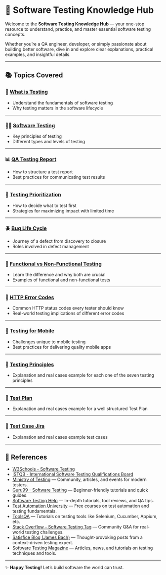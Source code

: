 # 🧪 Software Testing Knowledge Hub

Welcome to the **Software Testing Knowledge Hub** — your one-stop resource to understand, practice, and master essential software testing concepts.

Whether you’re a QA engineer, developer, or simply passionate about building better software, dive in and explore clear explanations, practical examples, and insightful details.

---

## 📚 Topics Covered

### 🚀 [What is Testing](what_is_testing.md)

- Understand the fundamentals of software testing
- Why testing matters in the software lifecycle

---

### 🕵️‍♂️ [Software Testing](softwareTesting.md)

- Key principles of testing
- Different types and levels of testing

---

### 📊 [QA Testing Report](qaTestingReport.md)

- How to structure a test report
- Best practices for communicating test results

---

### 🎯 [Testing Prioritization](prioritization.md)

- How to decide what to test first
- Strategies for maximizing impact with limited time

---

### 🪲 [Bug Life Cycle](bugLifeCycle.md)

- Journey of a defect from discovery to closure
- Roles involved in defect management

---

### 🧩 [Functional vs Non-Functional Testing](functNonFunct.md)

- Learn the difference and why both are crucial
- Examples of functional and non-functional tests

---

### 🔗 [HTTP Error Codes](errorCodesHTTP.md)

- Common HTTP status codes every tester should know
- Real-world testing implications of different error codes

---

### 📱 [Testing for Mobile](mobileTestTools.md)

- Challenges unique to mobile testing
- Best practices for delivering quality mobile apps

---

### 📱 [Testing Principles](testingPrinciples.md)

- Explanation and real cases example for each one of the seven testing principles

---

### 📱 [Test Plan](testPlan.md)

- Explanation and real cases example for a well structured Test Plan

---

### 📱 [Test Case Jira](testCaseJira.md)

- Explanation and real cases example test cases

---

## 🔖 References

- [W3Schools - Software Testing](https://www.w3schools.in/software-testing/tutorials/)
- [ISTQB - International Software Testing Qualifications Board](https://www.istqb.org/)
- [Ministry of Testing](https://www.ministryoftesting.com/) — Community, articles, and events for modern testers.
- [Guru99 - Software Testing](https://www.guru99.com/software-testing.html) — Beginner-friendly tutorials and quick guides.
- [Software Testing Help](https://www.softwaretestinghelp.com/) — In-depth tutorials, tool reviews, and QA tips.
- [Test Automation University](https://testautomationu.applitools.com/) — Free courses on test automation and testing fundamentals.
- [ToolsQA](https://www.toolsqa.com/) — Tutorials on testing tools like Selenium, Cucumber, Appium, etc.
- [Stack Overflow - Software Testing Tag](https://stackoverflow.com/questions/tagged/software-testing) — Community Q&A for real-world testing challenges.
- [Satisfice Blog (James Bach)](http://www.satisfice.com/blog/) — Thought-provoking posts from a context-driven testing expert.
- [Software Testing Magazine](https://www.softwaretestingmagazine.com/) — Articles, news, and tutorials on testing techniques and tools.

---

✨ **Happy Testing!** Let’s build software the world can trust.
